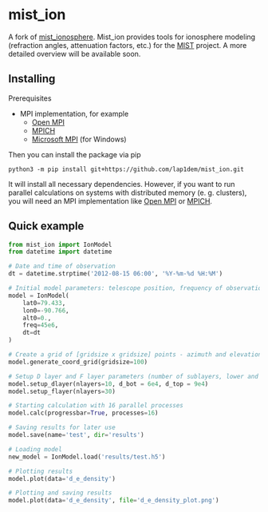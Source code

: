 # mist_ion
A fork of [mist_ionosphere](https://github.com/erika-hornecker/mist_ionosphere). 
Mist_ion provides tools for ionosphere modeling (refraction angles, attenuation factors, etc.)
for the [MIST](http://www.physics.mcgill.ca/mist/) project. A more detailed overview will be 
available soon.

## Installing
Prerequisites
- MPI implementation, for example
  - [Open MPI](https://www.open-mpi.org/) 
  - [MPICH](https://www.mpich.org/)
  - [Microsoft MPI](https://docs.microsoft.com/en-us/message-passing-interface/microsoft-mpi) (for Windows)

Then you can install the package via pip
```
python3 -m pip install git+https://github.com/lap1dem/mist_ion.git
```

It will install all necessary dependencies. However, if you want to run
parallel calculations on systems with distributed memory (e. g. clusters),
you will need an MPI implementation like [Open MPI](https://www.open-mpi.org/) 
or [MPICH](https://www.mpich.org/).

## Quick example
```python
from mist_ion import IonModel
from datetime import datetime

# Date and time of observation
dt = datetime.strptime('2012-08-15 06:00', '%Y-%m-%d %H:%M')

# Initial model parameters: telescope position, frequency of observations, datetime
model = IonModel(
    lat0=79.433,
    lon0=-90.766,
    alt0=0.,
    freq=45e6,
    dt=dt
)

# Create a grid of [gridsize x gridsize] points - azimuth and elevation (telescope POV)
model.generate_coord_grid(gridsize=100)

# Setup D layer and F layer parameters (number of sublayers, lower and upper limits in m)
model.setup_dlayer(nlayers=10, d_bot = 6e4, d_top = 9e4)
model.setup_flayer(nlayers=30)

# Starting calculation with 16 parallel processes
model.calc(progressbar=True, processes=16)

# Saving results for later use
model.save(name='test', dir='results')

# Loading model
new_model = IonModel.load('results/test.h5')

# Plotting results
model.plot(data='d_e_density')

# Plotting and saving results
model.plot(data='d_e_density', file='d_e_density_plot.png')
```